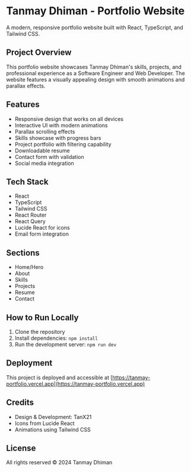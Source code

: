 
# Tanmay Dhiman - Portfolio Website

A modern, responsive portfolio website built with React, TypeScript, and Tailwind CSS.

## Project Overview

This portfolio website showcases Tanmay Dhiman's skills, projects, and professional experience as a Software Engineer and Web Developer. The website features a visually appealing design with smooth animations and parallax effects.

## Features

- Responsive design that works on all devices
- Interactive UI with modern animations
- Parallax scrolling effects
- Skills showcase with progress bars
- Project portfolio with filtering capability
- Downloadable resume
- Contact form with validation
- Social media integration

## Tech Stack

- React
- TypeScript
- Tailwind CSS
- React Router
- React Query
- Lucide React for icons
- Email form integration

## Sections

- Home/Hero
- About
- Skills
- Projects
- Resume
- Contact

## How to Run Locally

1. Clone the repository
2. Install dependencies: `npm install`
3. Run the development server: `npm run dev`

## Deployment

This project is deployed and accessible at [https://tanmay-portfolio.vercel.app](https://tanmay-portfolio.vercel.app)

## Credits

- Design & Development: TanX21
- Icons from Lucide React
- Animations using Tailwind CSS

## License

All rights reserved © 2024 Tanmay Dhiman
